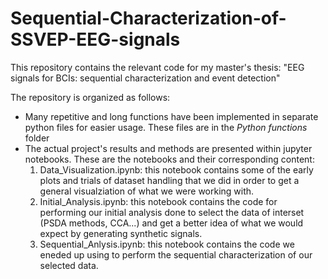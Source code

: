 # Sequential-Characterization-of-SSVEP-EEG-signals
This repository contains the relevant code for my master's thesis: "EEG signals for BCIs: sequential characterization and event detection"

The repository is organized as follows:
- Many repetitive and long functions have been implemented in separate python files for easier usage. These files are in the *Python functions* folder
- The actual project's results and methods are presented within jupyter notebooks. These are the notebooks and their corresponding content:
    1. Data_Visualization.ipynb: this notebook contains some of the early plots and trials of dataset handling that we did in order to get a general visualziation of what we were working with.
    2. Initial_Analysis.ipynb: this notebook contains the code for performing our initial analysis done to select the data of interset (PSDA methods, CCA...) and get a better idea of what we would expect by generating synthetic signals. 
    3. Sequential_Anlysis.ipynb: this notebook contains the code we eneded up using to perform the sequential characterization of our selected data.